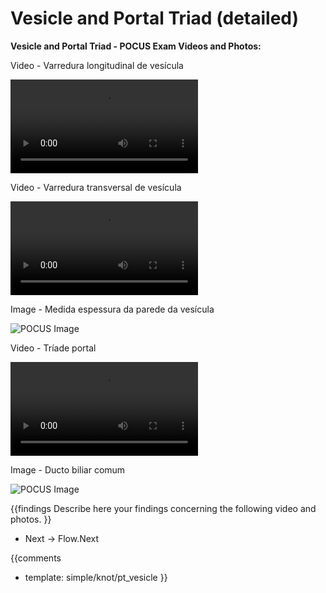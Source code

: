 # Vesicle and Portal Triad (detailed)

**Vesicle and Portal Triad - POCUS Exam Videos and Photos:**

Video - Varredura longitudinal de vesícula

<video><source src="https://drive.google.com/file/d/1Tb5XsVsJPqMiYiCWLZo74v4_T28sBn58/view?usp=sharing"></video>

Video - Varredura transversal de vesícula

<video><source src="https://drive.google.com/file/d/1Tb5XsVsJPqMiYiCWLZo74v4_T28sBn58/view?usp=sharing"></video>

Image - Medida espessura da parede da vesícula

![POCUS Image](template/pocus_image.png)

Video - Tríade portal

<video><source src="https://drive.google.com/file/d/1Tb5XsVsJPqMiYiCWLZo74v4_T28sBn58/view?usp=sharing"></video>

Image - Ducto biliar comum

![POCUS Image](template/pocus_image.png)

{{findings
Describe here your findings concerning the following video and photos.
}}

* Next -> Flow.Next

{{comments
* template: simple/knot/pt_vesicle
}}
